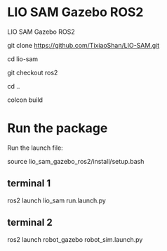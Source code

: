 # LIO SAM Gazebo ROS2 
LIO SAM Gazebo ROS2 

git clone https://github.com/TixiaoShan/LIO-SAM.git

cd lio-sam

git checkout ros2

cd ..

colcon build

# Run the package

Run the launch file:

source lio_sam_gazebo_ros2/install/setup.bash

## terminal 1 
ros2 launch lio_sam run.launch.py

## terminal 2 
ros2 launch robot_gazebo robot_sim.launch.py

